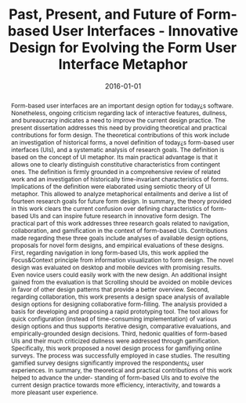 ---
abstract: Form-based user interfaces are an important design option for today&iquest;s
  software. Nonetheless, ongoing criticism regarding lack of interactive features,
  dullness, and bureaucracy indicates a need to improve the current design practice.
  The present dissertation addresses this need by providing theoretical and practical
  contributions for form design. The theoretical contributions of this work include
  an investigation of historical forms, a novel definition of today&iquest;s form-based
  user interfaces (UIs), and a systematic analysis of research goals. The definition
  is based on the concept of UI metaphor. Its main practical advantage is that it
  allows one to clearly distinguish constitutive characteristics from contingent ones.
  The definition is firmly grounded in a comprehensive review of related work and
  an investigation of historically time-invariant characteristics of forms. Implications
  of the definition were elaborated using semiotic theory of UI metaphor. This allowed
  to analyze metaphorical entailments and derive a list of fourteen research goals
  for future form design. In summary, the theory provided in this work clears the
  current confusion over defining characteristics of form-based UIs and can inspire
  future research in innovative form design. The practical part of this work addresses
  three research goals related to navigation, collaboration, and gamification in the
  context of form-based UIs. Contributions made regarding these three goals include
  analyses of available design options, proposals for novel form designs, and empirical
  evaluations of these designs. First, regarding navigation in long form-based UIs,
  this work applied the Focus&Context principle from information visualization to
  form design. The novel design was evaluated on desktop and mobile devices with promising
  results. Even novice users could easily work with the new design. An additional
  insight gained from the evaluation is that Scrolling should be avoided on mobile
  devices in favor of other design patterns that provide a better overview. Second,
  regarding collaboration, this work presents a design space analysis of available
  design options for designing collaborative form-filling. The analysis provided a
  basis for developing and proposing a rapid prototyping tool. The tool allows for
  quick configuration (instead of time-consuming implementation) of various design
  options and thus supports iterative design, comparative evaluations, and empirically-grounded
  design decisions. Third, hedonic qualities of form-based UIs and their much criticized
  dullness were addressed through gamification. Specifically, this work proposed a
  novel design process for gamifiying online surveys. The process was successfully
  employed in case studies. The resulting gamified survey designs significantly improved
  the respondents&iquest; user experiences. In summary, the theoretical and practical
  contributions of this work helped to advance the under- standing of form-based UIs
  and to evolve the current design practice towards more efficiency, interactivity,
  and towards a more pleasant user experience.
authors:
- Johannes Harms
date: '2016-01-01'
featured: false
links:
- name: Publik
  url: https://publik.tuwien.ac.at/showentry.php?ID=257812&lang=1
publication_types:
- '7'
publishDate: '2016-01-01'
title: Past, Present, and Future of Form-based User Interfaces - Innovative Design
  for Evolving the Form User Interface Metaphor
url_pdf: ''
---